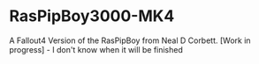 # RasPipBoy3000-MK4
A Fallout4 Version of the RasPipBoy from Neal D Corbett.
[Work in progress] - I don't know when it will be finished
